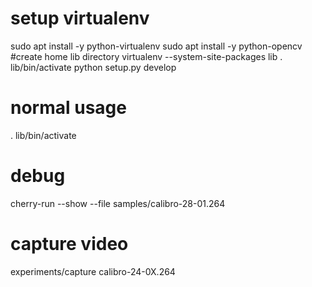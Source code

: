 # setup virtualenv
sudo apt install -y python-virtualenv
sudo apt install -y python-opencv
#create home lib directory
virtualenv --system-site-packages lib
. lib/bin/activate
python setup.py develop

# normal usage
. lib/bin/activate

# debug
cherry-run --show --file samples/calibro-28-01.264


# capture video
experiments/capture calibro-24-0X.264
